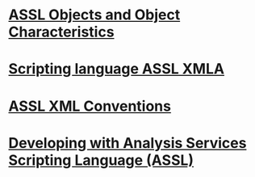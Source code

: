 # [ASSL Objects and Object Characteristics](assl-objects-and-object-characteristics.md)

# [Scripting language ASSL XMLA](../../../analysis-services/multidimensional-models-scripting-language-assl-xmla/backing-up-restoring-and-synchronizing-databases-xmla.md)

# [ASSL XML Conventions](assl-xml-conventions.md)
# [Developing with Analysis Services Scripting Language (ASSL)](developing-with-analysis-services-scripting-language-assl.md)
